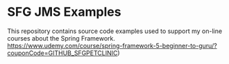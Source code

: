 # SFG JMS Examples

This repository contains source code examples used to support my on-line courses about the Spring Framework. 
https://www.udemy.com/course/spring-framework-5-beginner-to-guru/?couponCode=GITHUB_SFGPETCLINIC)

